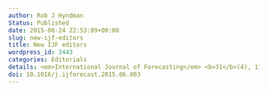 ```yaml
---
author: Rob J Hyndman
Status: Published
date: 2015-08-24 22:53:09+00:00
slug: new-ijf-editors
title: New IJF editors
wordpress_id: 3443
categories: Editorials
details: <em>International Journal of Forecasting</em> <b>31</b>(4), 1104
doi: 10.1016/j.ijforecast.2015.06.003
---
```

